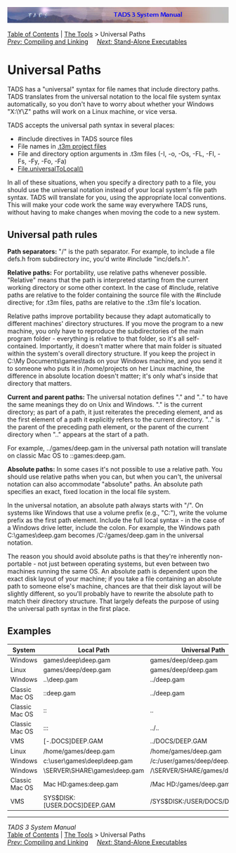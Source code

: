 ![](topbar.jpg)

[Table of Contents](toc.htm) \| [The Tools](tools.htm) \> Universal
Paths  
[*Prev:* Compiling and Linking](build.htm)     [*Next:* Stand-Alone
Executables](aloneexe.htm)    

# Universal Paths

TADS has a "universal" syntax for file names that include directory
paths. TADS translates from the universal notation to the local file
system syntax automatically, so you don't have to worry about whether
your Windows "X:\Y\Z" paths will work on a Linux machine, or vice versa.

TADS accepts the universal path syntax in several places:

- \#include directives in TADS source files
- File names in [.t3m project files](build.htm#projects)
- File and directory option arguments in .t3m files (-I, -o, -Os, -FL,
  -FI, -Fs, -Fy, -Fo, -Fa)
- [File.universalToLocal()](file.htm#universalToLocal)

In all of these situations, when you specify a directory path to a file,
you should use the universal notation instead of your local system's
file path syntax. TADS will translate for you, using the appropriate
local conventions. This will make your code work the same way everywhere
TADS runs, without having to make changes when moving the code to a new
system.

## Universal path rules

**Path separators:** "/" is the path separator. For example, to include
a file defs.h from subdirectory inc, you'd write \#include "inc/defs.h".

**Relative paths:** For portability, use relative paths whenever
possible. "Relative" means that the path is interpreted starting from
the current working directory or some other context. In the case of
\#include, relative paths are relative to the folder containing the
source file with the \#include directive; for .t3m files, paths are
relative to the .t3m file's location.

Relative paths improve portability because they adapt automatically to
different machines' directory structures. If you move the program to a
new machine, you only have to reproduce the subdirectories of the main
program folder - everything is relative to that folder, so it's all
self-contained. Importantly, it doesn't matter where that main folder is
situated within the system's overall directory structure. If you keep
the project in C:\My Documents\games\tads on your Windows machine, and
you send it to someone who puts it in /home/projects on her Linux
machine, the difference in absolute location doesn't matter; it's only
what's inside that directory that matters.

**Current and parent paths:** The universal notation defines "." and
".." to have the same meanings they do on Unix and Windows. "." is the
current directory; as part of a path, it just reiterates the preceding
element, and as the first element of a path it explicitly refers to the
current directory. ".." is the parent of the preceding path element, or
the parent of the current directory when ".." appears at the start of a
path.

For example, ../games/deep.gam in the universal path notation will
translate on classic Mac OS to ::games:deep.gam.

**Absolute paths:** In some cases it's not possible to use a relative
path. You should use relative paths when you can, but when you can't,
the universal notation can also accommodate "absolute" paths. An
absolute path specifies an exact, fixed location in the local file
system.

In the universal notation, an absolute path always starts with "/". On
systems like Windows that use a volume prefix (e.g., "C:"), write the
volume prefix as the first path element. Include the full local syntax -
in the case of a Windows drive letter, include the colon. For example,
the Windows path C:\games\deep.gam becomes /C:/games/deep.gam in the
universal notation.

The reason you should avoid absolute paths is that they're inherently
non-portable - not just between operating systems, but even between two
machines running the same OS. An absolute path is dependent upon the
exact disk layout of your machine; if you take a file containing an
absolute path to someone else's machine, chances are that their disk
layout will be slightly different, so you'll probably have to rewrite
the absolute path to match their directory structure. That largely
defeats the purpose of using the universal path syntax in the first
place.

## Examples

| System         | Local Path                      | Universal Path                 |
|----------------|---------------------------------|--------------------------------|
| Windows        | games\deep\deep.gam             | games/deep/deep.gam            |
| Linux          | games/deep/deep.gam             | games/deep/deep.gam            |
| Windows        | ..\deep.gam                     | ../deep.gam                    |
| Classic Mac OS | ::deep.gam                      | ../deep.gam                    |
| Classic Mac OS | ::                              | ..                             |
| Classic Mac OS | :::                             | ../..                          |
| VMS            | \[-.DOCS\]DEEP.GAM              | ../DOCS/DEEP.GAM               |
| Linux          | /home/games/deep.gam            | /home/games/deep.gam           |
| Windows        | c:\user\games\deep\deep.gam     | /c:/user/games/deep/deep.gam   |
| Windows        | \\SERVER\SHARE\games\deep.gam   | /\\SERVER/SHARE/games/deep.gam |
| Classic Mac OS | Mac HD:games:deep.gam           | /Mac HD:/games/deep.gam        |
| VMS            | SYS\$DISK:\[USER.DOCS\]DEEP.GAM | /SYS\$DISK:/USER/DOCS/DEEP.GAM |

------------------------------------------------------------------------

*TADS 3 System Manual*  
[Table of Contents](toc.htm) \| [The Tools](tools.htm) \> Universal
Paths  
[*Prev:* Compiling and Linking](build.htm)     [*Next:* Stand-Alone
Executables](aloneexe.htm)    
